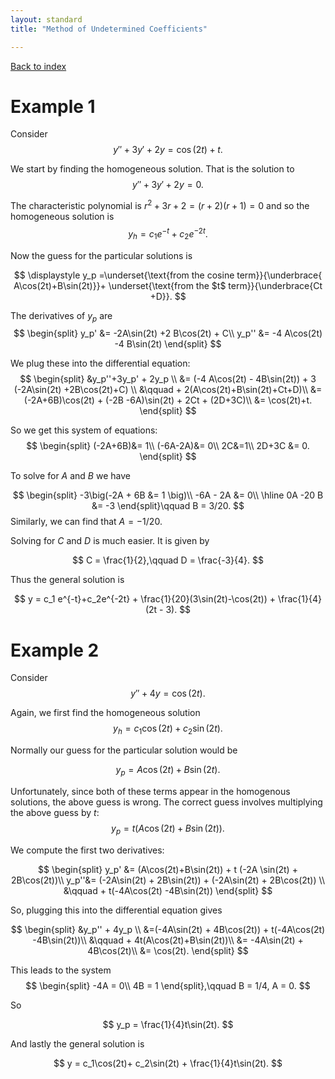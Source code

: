 ```yaml
---
layout: standard
title: "Method of Undetermined Coefficients"

---
```


[Back to index](/../index.md)





# Example 1

Consider 
$$
y''+3y' + 2y = \cos(2t) + t.
$$


We start by finding the homogeneous solution. That is the solution to
$$
y'' + 3y' + 2y = 0.
$$


The characteristic polynomial is $r^2+3r+2 = (r+2)(r+1) = 0$ and so the homogeneous solution is
$$
y_h = c_1 e^{-t} + c_2 e^{-2t}.
$$




Now the guess for the particular solutions is 


$$
\displaystyle y_p =\underset{\text{from the cosine term}}{\underbrace{ A\cos(2t)+B\sin(2t)}}+ \underset{\text{from the $t$ term}}{\underbrace{Ct +D}}.
$$




The derivatives of $y_p$ are
$$
\begin{split}
y_p' &= -2A\sin(2t) +2 B\cos(2t) + C\\
y_p'' &= -4 A\cos(2t) -4 B\sin(2t)
\end{split}
$$


We plug these into the differential equation:
$$
\begin{split}
&y_p''+3y_p' + 2y_p \\
&= (-4 A\cos(2t) - 4B\sin(2t)) + 3 (-2A\sin(2t) +2B\cos(2t)+C) \\
&\qquad + 2(A\cos(2t)+B\sin(2t)+Ct+D)\\
&= (-2A+6B)\cos(2t) + (-2B -6A)\sin(2t) + 2Ct + (2D+3C)\\
&= \cos(2t)+t.
\end{split}
$$




So we get this system of equations:
$$
\begin{split}
(-2A+6B)&= 1\\
(-6A-2A)&= 0\\
2C&=1\\
2D+3C &= 0.
\end{split}
$$




To solve for $A$ and $B$ we have


$$
\begin{split}
-3\big(-2A + 6B &= 1 \big)\\
-6A - 2A &= 0\\
\hline 
0A -20 B &= -3
\end{split}\qquad B = 3/20.
$$
Similarly, we can find that $A = -1/20$.



Solving for $C$ and $D$ is much easier. It is given by


$$
C = \frac{1}{2},\qquad D = \frac{-3}{4}.
$$


Thus the general solution is


$$
y = c_1 e^{-t}+c_2e^{-2t} + \frac{1}{20}(3\sin(2t)-\cos(2t)) + \frac{1}{4} (2t  - 3).
$$


# Example 2

Consider 
$$
y'' + 4y = \cos(2t).
$$


Again, we first find the homogeneous solution
$$
y_h = c_1\cos(2t) + c_2 \sin(2t).
$$


Normally our guess for the particular solution would be 


$$
y_p = A \cos(2t) + B\sin(2t).
$$


Unfortunately, since both of these terms appear in the homogenous solutions, the above guess is wrong. The correct guess involves multiplying the above guess by $t$:
$$
y_p = t(A\cos(2t)+B\sin(2t)).
$$


We compute the first two derivatives:


$$
\begin{split}
y_p' &= (A\cos(2t)+B\sin(2t)) + t (-2A \sin(2t) + 2B\cos(2t))\\
y_p''&= (-2A\sin(2t) + 2B\sin(2t)) + (-2A\sin(2t) + 2B\cos(2t)) \\
&\qquad + t(-4A\cos(2t) -4B\sin(2t))
\end{split}
$$


So, plugging this into the differential equation gives


$$
\begin{split}
&y_p'' + 4y_p \\
 &=(-4A\sin(2t) + 4B\cos(2t)) + t(-4A\cos(2t) -4B\sin(2t))\\
 &\qquad + 4t(A\cos(2t)+B\sin(2t))\\
 &= -4A\sin(2t) + 4B\cos(2t)\\
 &= \cos(2t).
\end{split}
$$


This leads to the system
$$
\begin{split}
-4A = 0\\
4B = 1
\end{split},\qquad B = 1/4, A = 0.
$$


So


$$
y_p = \frac{1}{4}t\sin(2t).
$$






And lastly the general solution is


$$
y = c_1\cos(2t)+ c_2\sin(2t) + \frac{1}{4}t\sin(2t).
$$


